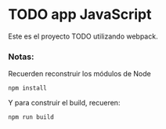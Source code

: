 # TODO app JavaScript

Este es el proyecto TODO utilizando webpack.

### Notas:
Recuerden reconstruir los módulos de Node
```
npm install
```

Y para construir el build, recueren:
```
npm run build
```